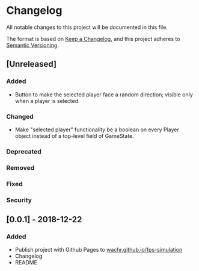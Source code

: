 # Changelog
All notable changes to this project will be documented in this file.

The format is based on [Keep a Changelog](https://keepachangelog.com/en/1.0.0/),
and this project adheres to [Semantic Versioning](https://semver.org/spec/v2.0.0.html).

## [Unreleased]
### Added
- Button to make the selected player face a random direction; visible only when
  a player is selected.
### Changed
- Make "selected player" functionality be a boolean on every Player object
  instead of a top-level field of GameState.
### Deprecated
### Removed
### Fixed
### Security

## [0.0.1] - 2018-12-22
### Added
- Publish project with Github Pages to [wachr.github.io/fps-simulation]()
- Changelog
- README
